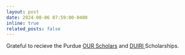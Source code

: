 ```yaml
---
layout: post
date: 2024-08-06 07:59:00-0400
inline: true 
related_posts: false
---
```


Grateful to recieve the Purdue <u>OUR Scholars</u> and <u> DUIRI </u> Scholarships.